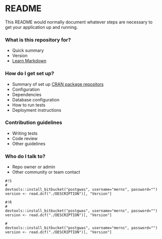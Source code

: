 # README #

This README would normally document whatever steps are necessary to get your application up and running.

### What is this repository for? ###

* Quick summary
* Version
* [Learn Markdown](https://bitbucket.org/tutorials/markdowndemo)

### How do I get set up? ###

* Summary of set up
  [CRAN package repositors](http://cran.r-project.org/web/packages/postgwas/index.html)
* Configuration
* Dependencies
* Database configuration
* How to run tests
* Deployment instructions

### Contribution guidelines ###

* Writing tests
* Code review
* Other guidelines

### Who do I talk to? ###

* Repo owner or admin
* Other community or team contact

```
#!S
#
devtools::install_bitbucket("postgwas", username="merns", password="")
version <- read.dcf("./DESCRIPTION")[, "Version"]
```

```
#!R
#
devtools::install_bitbucket("postgwas", username="merns", password="")
version <- read.dcf("./DESCRIPTION")[, "Version"]
```


~~~~
#
devtools::install_bitbucket("postgwas", username="merns", password="")
version <- read.dcf("./DESCRIPTION")[, "Version"]
~~~~
